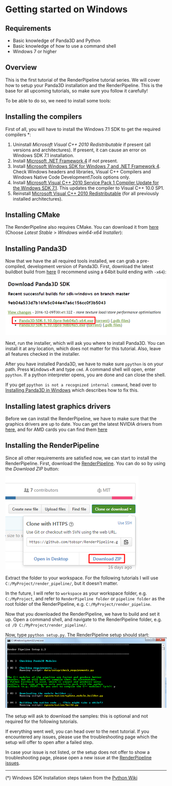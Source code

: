 # Getting started on Windows

## Requirements
- Basic knowledge of Panda3D and Python
- Basic knowledge of how to use a command shell
- Windows 7 or higher

## Overview
This is the first tutorial of the RenderPipeline tutorial series. We will cover how to
setup your Panda3D installation and the RenderPipeline.
This is the base for all upcoming tutorials, so make sure you follow it carefully!

To be able to do so, we need to install some tools:

## Installing the compilers

First of all, you will have to install the Windows 7.1 SDK to get the required compilers *:

1. Uninstall *Microsoft Visual C++ 2010 Redistributable* if present
   (all versions and architectures). If present, it can cause an error on Windows SDK 7.1 installation. 
2. Install <a href="https://www.microsoft.com/download/details.aspx?id=24872" target="_blank">Microsoft .NET Framework 4</a>
   if not present. 
3. Install <a href="https://www.microsoft.com/download/details.aspx?id=8279" target="_blank">Microsoft Windows SDK for Windows 7 and .NET Framework 4</a>.
   Check Windows headers and libraries, Visual C++ Compilers and Windows Native Code Development\Tools options only. 
4. Install <a href="https://www.microsoft.com/download/details.aspx?id=4422" target="_blank">Microsoft Visual C++ 2010 Service Pack 1 Compiler Update for the Windows SDK 7.1</a>. This updates the compiler to Visual C++ 10.0 SP1. 
5. Reinstall <a href="https://www.microsoft.com/download/details.aspx?id=26999" target="_blank">Microsoft Visual C++ 2010 Redistributable</a> (for all previously installed architectures). 


## Installing CMake

The RenderPipeline also requires CMake.
You can download it from <a href="https://cmake.org/download/" target="_blank">here</a> (Choose *Latest Stable* > *Windows win64-x64 Installer*):


## Installing Panda3D

Now that we have the all required tools installed, we can grab a pre-compiled, development version of Panda3D.
First, download the latest buildbot build from <a href="http://www.panda3d.org/download.php?platform=windows&version=devel&sdk" target="_blank">here</a>
(I recommend using a 64bit build ending with `-x64`):

<img src="panda3d_download.png" alt="Panda3D Download Page" />

Next, run the installer, which will ask you where to install Panda3D.
You can install it at any location, which does not matter for this tutorial.
Also, leave all features checked in the installer.

After you have installed Panda3D, we have to make sure `ppython` is on your path. Press <kbd>Windows</kbd>+<kbd>R</kbd> and type `cmd`.
A command shell will open, enter `ppython`. If a python interpreter opens, you are done and can close the shell.

If you get `ppython is not a recognized internal command`, head over to <a href="https://www.panda3d.org/manual/index.php/Installing_Panda3D_in_Windows">Installing Panda3D in Windows</a>
which describes how to fix this.


## Installing latest graphics drivers

Before we can install the RenderPipeline, we have to make sure that the graphics drivers are up to date.
You can get the latest NVIDIA drivers from <a href="http://www.nvidia.com/download/index.aspx" target="_blank">here</a>, and for
AMD cards you can find them <a href="http://support.amd.com/de-de/download" target="_blank">here</a>


## Installing the RenderPipeline

Since all other requirements are satisfied now, we can start to install the RenderPipeline.
First, download the <a href="http://github.com/tobspr/RenderPipeline" target="_blank">RenderPipeline</a>. You can do so by using the *Download ZIP* button:

<img src="rp_download.png" alt="RenderPipeline Download" />

Extract the folder to your workspace. For the following tutorials I will use `C:/MyProject/render_pipeline/`, but it doesn't matter.

In the future, I will refer to `workspace` as your workspace folder, e.g. `C:/MyProject`, and refer to
`RenderPipeline folder` or `pipeline folder` as the root folder of the RenderPipeline, e.g. `C:/MyProject/render_pipeline`.

Now that you downloaded the RenderPipeline, we have to build and set it up. Open a command shell, and navigate to the 
RenderPipeline folder, e.g. `cd /D C:/MyProject/render_pipeline/`. 

Now, type `ppython setup.py`. The RenderPipeline setup should start:
<img src="rp_setup.png" alt="RenderPipeline Setup" />

The setup will ask to download the samples: this is optional and not required for the following tutorials.

If everything went well, you can head over to the next tutorial.
If you encountered any issues, please use the troubleshooting page which the setup will offer to open after a failed step.

In case your issue is not listed, or the setup does not offer to show a troubleshooting page, please open a new issue at the
<a href="https://github.com/tobspr/RenderPipeline/issues">RenderPipeline issues</a>.

---


(*) Windows SDK Installation steps taken from the <a href="https://wiki.python.org/moin/WindowsCompilers#Microsoft_Visual_C.2B-.2B-_10.0_standalone:_Windows_SDK_7.1_.28x86.2C_x64.2C_ia64.29" target="_blank">Python Wiki</a>
